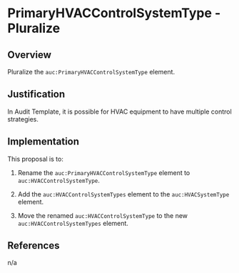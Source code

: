# PrimaryHVACControlSystemType - Pluralize

## Overview

Pluralize the `auc:PrimaryHVACControlSystemType` element.

## Justification

In Audit Template, it is possible for HVAC equipment to have multiple control strategies.

## Implementation

This proposal is to:

1. Rename the `auc:PrimaryHVACControlSystemType` element to `auc:HVACControlSystemType`.

2. Add the `auc:HVACControlSystemTypes` element to the `auc:HVACSystemType` element.

3. Move the renamed `auc:HVACControlSystemType` to the new `auc:HVACControlSystemTypes` element.

## References

n/a

